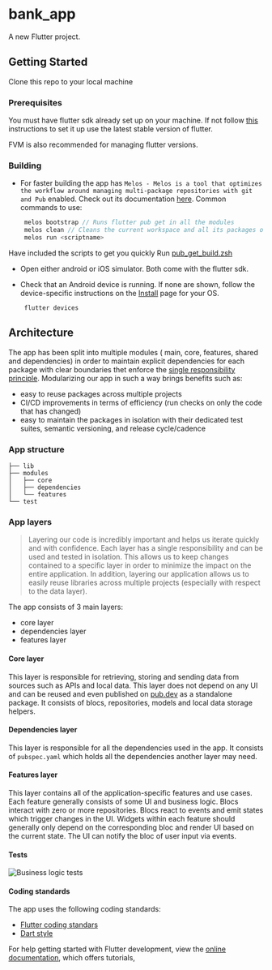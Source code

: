 # bank_app

A new Flutter project.

## Getting Started

Clone this repo to your local machine

### Prerequisites
You must have flutter sdk already set up on your machine. If not follow [this](https://docs.flutter.dev/get-started/install) instructions to set it up
use the latest stable version of flutter.

FVM is also recommended for managing flutter versions.

### Building
- For faster building the app has  `Melos - Melos is a tool that optimizes the workflow around managing multi-package repositories with git and Pub` enabled.  Check out its documentation [here](https://pub.dev/packages/melos). Common commands to use:
  ```dart
   melos bootstrap // Runs flutter pub get in all the modules
   melos clean // Cleans the current workspace and all its packages of temporary pub & generated Melos IDE files.
   melos run <scriptname>
  ```

Have included the scripts to get you quickly
Run [pub_get_build.zsh](pub_get_build.zsh)

- Open either android or iOS simulator. Both come with the flutter sdk.
- Check that an Android device is running. If none are shown, follow the device-specific instructions on the [Install](https://docs.flutter.dev/get-started/install) page for your OS.

  ```
   flutter devices
  ```

## Architecture
The app has been split into multiple modules ( main, core, features, shared and dependencies) in order to maintain explicit dependencies for each package with clear boundaries thet enforce the [single responsibility principle](https://en.wikipedia.org/wiki/Single-responsibility_principle). Modularizing our app in such a way brings benefits such as:

-   easy to reuse packages across multiple projects
-   CI/CD improvements in terms of efficiency (run checks on only the code that has changed)
-   easy to maintain the packages in isolation with their dedicated test suites, semantic versioning, and release cycle/cadence

### App structure
  ```
├── lib
├── modules
│   ├── core
│   ├── dependencies
│   └── features
└── test
```
### App layers
> Layering our code is incredibly important and helps us iterate quickly
> and with confidence. Each layer has a single responsibility and can be
> used and tested in isolation. This allows us to keep changes contained
> to a specific layer in order to minimize the impact on the entire
> application. In addition, layering our application allows us to easily
> reuse libraries across multiple projects (especially with respect to
> the data layer).

The app consists of 3 main layers:
- core layer
- dependencies layer
- features layer

#### Core layer
This layer is responsible for retrieving, storing and  sending data from  sources such as APIs and local data.
This layer does not depend on any UI and can be reused and even published on [pub.dev](https://pub.dev/) as a standalone package. It consists of blocs, repositories, models and local data storage helpers.
#### Dependencies layer
This layer is responsible for all the dependencies used in the app. It consists of `pubspec.yaml`  which holds all the dependencies another layer may need.
#### Features layer
This layer contains all of the application-specific features and use cases. Each feature generally consists of some UI and business logic. Blocs interact with zero or more repositories. Blocs react to events and emit states which trigger changes in the UI. Widgets within each feature should generally only depend on the corresponding bloc and render UI based on the current state. The UI can notify the bloc of user input via events.

#### Tests
![Business logic tests](Screenshot%202024-07-24%20at%204.20.39%E2%80%AFAM.png)

#### Coding standards
The app uses the following coding standards:



- [Flutter coding standars](https://github.com/flutter/flutter/wiki/Style-guide-for-Flutter-repo)
- [Dart style](https://dart.dev/guides/language/effective-dart/style)

For help getting started with Flutter development, view the
[online documentation](https://docs.flutter.dev/), which offers tutorials,